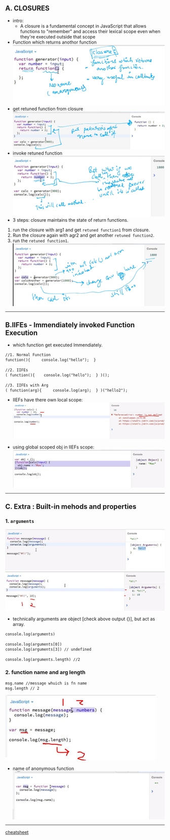 ## A. CLOSURES

- intro:
  - A closure is a fundamental concept in JavaScript that allows functions to "remember" and access their lexical scope even when they're executed outside that scope
- Function which returns anothor function  
  ![img](../999_assets/asset_js/img2/11.jpg)
- get retuned function from closure
  ![img](../999_assets/asset_js/img2/12.jpg)
- invoke retuned function
  ![img](../999_assets/asset_js/img2/13.jpg)
- 3 steps: closure maintains the state of return functions.

1. run the closure with arg1 and get `retuned function1` from closure.
2. Run the closure again with agr2 and get another `retuned function2`.
3. run the `retuned function1`.
   ![img](../999_assets/asset_js/img2/14.jpg)

---

## B.IIFEs - Immendiately invoked Function Execution

- which function get executed Immendiately.

```
//1. Normal Function
function(){     console.log("hello");  }

//2. IIFEs
( function(){    console.log("hello");  } )();

//3. IIFEs with Arg
( function(arg){     console.log(arg);  } )("hello2");
```

- IIEFs have there own local scope:
  ![img](../999_assets/asset_js/img2/15.JPG)

- using global scoped obj in IIEFs scope:
  ![img](../999_assets/asset_js/img2/16.JPG)

---

## C. Extra : Built-in mehods and properties

### 1. `arguments`

![img](../999_assets/asset_js/img2/17.JPG)
![img](../999_assets/asset_js/img2/18.JPG)

- technically arguments are object [check above output {}], but act as array.

```
console.log(arguments)

console.log(arguments[0])
console.log(arguments[3]) // undefined

console.log(arguments.length) //2
```

### 2. function name and arg length

```
msg.name //message whuich is fn name
msg.length // 2
```

![img](../999_assets/asset_js/img2/19.JPG)

- name of anonymous function
  ![img](../999_assets/asset_js/img2/20.JPG)

---

[cheatsheet](../999_assets/asset_js/Functions-Cheat-Sheet.pdf)
